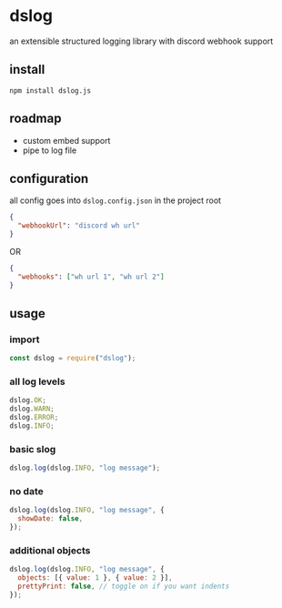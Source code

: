 # dslog

an extensible structured logging library with discord webhook support

## install

`npm install dslog.js`

## roadmap

- custom embed support
- pipe to log file

## configuration

all config goes into `dslog.config.json` in the project root

```json
{
  "webhookUrl": "discord wh url"
}
```

OR

```json
{
  "webhooks": ["wh url 1", "wh url 2"]
}
```

## usage

### import

```js
const dslog = require("dslog");
```

### all log levels

```js
dslog.OK;
dslog.WARN;
dslog.ERROR;
dslog.INFO;
```

### basic slog

```js
dslog.log(dslog.INFO, "log message");
```

### no date

```js
dslog.log(dslog.INFO, "log message", {
  showDate: false,
});
```

### additional objects

```js
dslog.log(dslog.INFO, "log message", {
  objects: [{ value: 1 }, { value: 2 }],
  prettyPrint: false, // toggle on if you want indents
});
```
